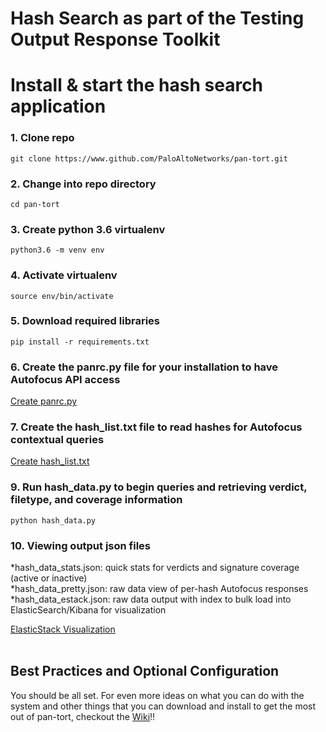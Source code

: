 # Hash Search as part of the Testing Output Response Toolkit


# Install & start the hash search application
### 1. Clone repo
```git clone https://www.github.com/PaloAltoNetworks/pan-tort.git```
<br/>
### 2. Change into repo directory
```cd pan-tort```
<br/>
### 3. Create python 3.6 virtualenv
```python3.6 -m venv env```
<br/>
### 4. Activate virtualenv
```source env/bin/activate```
<br/>
### 5. Download required libraries
```pip install -r requirements.txt```
<br/>
### 6. Create the panrc.py file for your installation to have Autofocus API access
[Create panrc.py](https://github.com/PaloAltoNetworks/pan-tort/wiki/panrc)
<br/>
### 7. Create the hash_list.txt file to read hashes for Autofocus contextual queries
[Create hash_list.txt](https://github.com/PaloAltoNetworks/pan-tort/wiki/hash_list)
<br/>
### 9. Run hash_data.py to begin queries and retrieving verdict, filetype, and coverage information
```python hash_data.py```
<br/>
### 10. Viewing output json files
*hash_data_stats.json:  quick stats for verdicts and signature coverage (active or inactive)
<br/>
*hash_data_pretty.json:  raw data view of per-hash Autofocus responses
<br/>
*hash_data_estack.json:  raw data output with index to bulk load into ElasticSearch/Kibana for visualization

[ElasticStack Visualization](https://github.com/PaloAltoNetworks/pan-tort/wiki/elasticStack)
<br/><br/>
## Best Practices and Optional Configuration
You should be all set.  For even more ideas on what you can do with the system and other things that you can download and install to get the most out of pan-tort, checkout the [Wiki](https://github.com/PaloAltoNetworks/pan-tort/wiki)!!